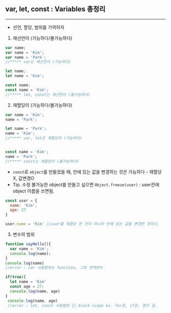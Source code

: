 ## var, let, const : Variables 총정리
---
- 선언, 할당, 범위를 기억하자

1. 재선언이 (가능하다/불가능하다)
```javascript
var name;
var name = 'Kim';
var name = 'Park';
//***** var는 재선언이 (가능하다)

let name;
let name = 'Kim';

const name;
const name = 'Kim';
//***** let, const는 재선언이 (불가능하다)
```

2. 재할당이 (가능하다/불가능하다)
```javascript
var name = 'Kim';
name = 'Park';

let name = 'Park';
name = 'Kim';
//***** var, let은 재할당이 (가능하다)


const name = 'Kim';
name = 'Park';
//***** const는 재할당이 (불가능하다)
```
- `const`로 `object`를 만들었을 때, 안에 있는 값을 변경하는 것은 가능하다 - 재할당X, 값변경O
- Tip. 수정 불가능한 object를 만들고 싶으면 `Object.freeze(user)` : user칸에 object 이름을 쓰면됨.
```javascript 
const user = {
  name: 'Kim',
  age: 27
}

user.name = 'Kim' //user를 재할당 한 것이 아니라 안에 있는 값을 변경한 것이다.
```
3. 변수의 범위
```javascript
function sayHello(){
  var name = 'Kim';
  console.log(name);
}
console.log(name)
//error : var 사용범위는 function, 그외 전역변수

if(true){
  let name = 'Kim'
  const age = 27;
  console.log(name, age)
}
 console.log(name, age)
 //error : let, const 사용범위 {} block scope ex. for문, if문, 함수 등.
```
